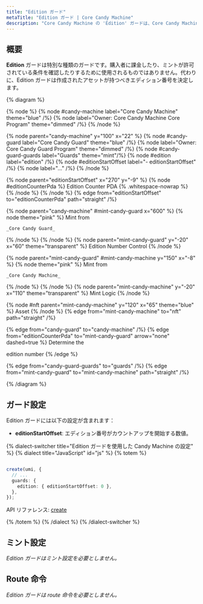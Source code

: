 ```yaml
---
title: "Edition ガード"
metaTitle: "Edition ガード | Core Candy Machine"
description: "Core Candy Machine の 'Edition' ガードは、Core Candy Machine からエディションをミントできるようにします。"
---
```


## 概要

**Edition** ガードは特別な種類のガードです。購入者に課金したり、ミントが許可されている条件を確認したりするために使用されるものではありません。代わりに、Edition ガードは作成されたアセットが持つべきエディション番号を決定します。

{% diagram  %}

{% node %}
{% node #candy-machine label="Core Candy Machine" theme="blue" /%}
{% node label="Owner: Core Candy Machine Core Program" theme="dimmed" /%}
{% /node %}

{% node parent="candy-machine" y="100" x="22" %}
{% node #candy-guard label="Core Candy Guard" theme="blue" /%}
{% node label="Owner: Core Candy Guard Program" theme="dimmed" /%}
{% node #candy-guard-guards label="Guards" theme="mint"/%}
{% node #edition label="edition" /%}
{% node #editionStartOffset label="- editionStartOffset" /%}
{% node label="..." /%}
{% /node %}

{% node parent="editionStartOffset" x="270" y="-9"  %}
{% node #editionCounterPda %}
Edition Counter PDA {% .whitespace-nowrap %}
{% /node %}
{% /node %}
{% edge from="editionStartOffset" to="editionCounterPda" path="straight" /%}

{% node parent="candy-machine" #mint-candy-guard x="600" %}
  {% node theme="pink" %}
    Mint from

    _Core Candy Guard_
  {% /node %}
{% /node %}
{% node parent="mint-candy-guard" y="-20" x="60" theme="transparent" %}
  Edition Number Control
{% /node %}

{% node parent="mint-candy-guard" #mint-candy-machine y="150" x="-8" %}
  {% node theme="pink" %}
    Mint from

    _Core Candy Machine_
  {% /node %}
{% /node %}
{% node parent="mint-candy-machine" y="-20" x="110" theme="transparent" %}
  Mint Logic
{% /node %}

{% node #nft parent="mint-candy-machine" y="120" x="65" theme="blue" %}
  Asset
{% /node %}
{% edge from="mint-candy-machine" to="nft" path="straight" /%}

{% edge from="candy-guard" to="candy-machine" /%}
{% edge from="editionCounterPda" to="mint-candy-guard" arrow="none" dashed=true %}
Determine the

edition number
{% /edge %}

{% edge from="candy-guard-guards" to="guards" /%}
{% edge from="mint-candy-guard" to="mint-candy-machine" path="straight" /%}

{% /diagram %}

## ガード設定

Edition ガードには以下の設定が含まれます：

- **editionStartOffset**: エディション番号がカウントアップを開始する数値。

{% dialect-switcher title="Edition ガードを使用した Candy Machine の設定" %}
{% dialect title="JavaScript" id="js" %}
{% totem %}

```ts

create(umi, {
  // ...
  guards: {
    edition: { editionStartOffset: 0 },
  },
});
```

API リファレンス: [create](https://mpl-core-candy-machine.typedoc.metaplex.com/functions/create.html)

{% /totem %}
{% /dialect %}
{% /dialect-switcher %}

## ミント設定

_Edition ガードはミント設定を必要としません。_

## Route 命令

_Edition ガードは route 命令を必要としません。_
